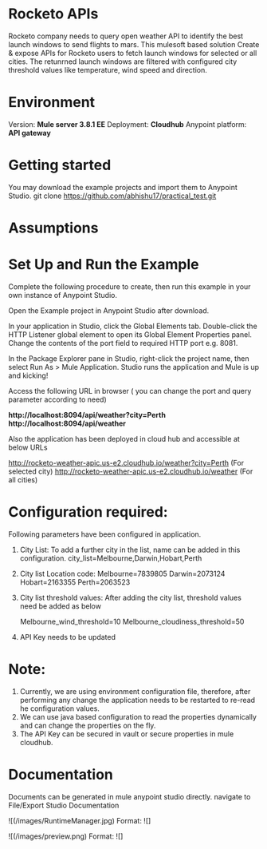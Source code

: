 # Rocketo APIs 
Rocketo company needs to query open weather API to identify the best launch windows to send flights to mars. 
This mulesoft based solution Create & expose APIs for Rocketo users to fetch launch windows for selected or all cities. The retunrned launch windows are filtered with configured city threshold values like 
temperature, wind speed and direction.

# Environment
Version: **Mule server 3.8.1 EE**
Deployment: **Cloudhub**
Anypoint platform: **API gateway** 

# Getting started
You may download the example projects and import them to Anypoint Studio.
git clone https://github.com/abhishu17/practical_test.git

# Assumptions


# Set Up and Run the Example
Complete the following procedure to create, then run this example in your own instance of Anypoint Studio. 

Open the Example project in Anypoint Studio after download.

In your application in Studio, click the Global Elements tab. Double-click the HTTP Listener global element to open its Global Element Properties panel. Change the contents of the port field to required HTTP port e.g. 8081.

In the Package Explorer pane in Studio, right-click the project name, then select Run As > Mule Application. Studio runs the application and Mule is up and kicking!

Access the following URL in browser ( you can change the port and query parameter according to need)

**http://localhost:8094/api/weather?city=Perth**
**http://localhost:8094/api/weather**

Also the application has been deployed in cloud hub and accessible at below URLs

http://rocketo-weather-apic.us-e2.cloudhub.io/weather?city=Perth (For selected city)
http://rocketo-weather-apic.us-e2.cloudhub.io/weather (For all cities)


# Configuration required:
Following parameters have been configured in application.
 
1. City List: 
   To add a further city in the list, name can be added in this configuration.
   city_list=Melbourne,Darwin,Hobart,Perth
   
2. City list Location code:
    Melbourne=7839805
	Darwin=2073124
	Hobart=2163355
	Perth=2063523  
    
3. City list threshold values:
   After adding the city list, threshold values need be added as below  	
	
	Melbourne_wind_threshold=10
	Melbourne_cloudiness_threshold=50

4. API Key needs to be updated 

# Note: 

1. Currently, we are using environment configuration file, therefore, after performing any change the application needs to be restarted to re-read he configuration values.
2. We can use java based configuration to read the properties dynamically
   and can change the properties on the fly.
3. The API Key can be secured in vault or secure properties in mule cloudhub. 


# Documentation
  Documents can be generated in mule anypoint studio directly.
  navigate to File/Export Studio Documentation
  
  
 ![(/images/RuntimeManager.jpg)
Format: ![]
  
  ![(/images/preview.png)
Format: ![]